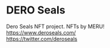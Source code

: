 # DERO Seals

Dero Seals NFT project. NFTs by MERU!  
<https://www.deroseals.com/>  
<https://twitter.com/deroseals>  
